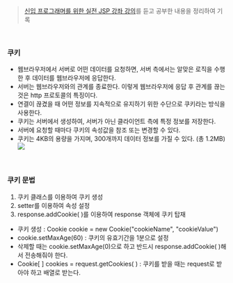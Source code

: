 > [신입 프로그래머를 위한 실전 JSP 강좌 강의](https://www.inflearn.com/course/%EC%8B%A4%EC%A0%84-jsp-%EA%B0%95%EC%A2%8C/dashboard)를 듣고 공부한 내용을 정리하여 기록

<br>

### 쿠키
- 웹브라우저에서 서버로 어떤 데이터를 요청하면, 서버 측에서는 알맞은 로직을 수행한 후 데이터를 웹브라우저에 응답한다.
- 서버는 웹브라우저와의 관계를 종료한다. 이렇게 웹브라우저에 응답 후 관계를 끊는 것은 http 프로토콜의 특징이다.
- 연결이 끊겼을 때 어떤 정보를 지속적으로 유지하기 위한 수단으로 쿠키라는 방식을 사용한다.
- 쿠키는 서버에서 생성하여, 서버가 아닌 클라이언트 측에 특정 정보를 저장한다.
- 서버에 요청할 때마다 쿠키의 속성값을 참조 또는 변경할 수 있다.
- 쿠키는 4KB의 용량을 가지며, 300개까지 데이터 정보를 가질 수 있다. (총 1.2MB)
![](https://github.com/qlalzl9/TIL/blob/master/Servlet_JSP/img/Cookie_1.png)
<br>

### 쿠키 문법
1. 쿠키 클래스를 이용하여 쿠키 생성
2. setter를 이용하여 속성 설정
3. response.addCookie( )를 이용하여 response 객체에 쿠키 탑재

- 쿠키 생성 : Cookie cookie = new Cookie("cookieName", "cookieValue")
- cookie.setMaxAge(60) : 쿠키의 유효기간을 1분으로 설정
- 삭제할 때는 cookie.setMaxAge(0)으로 하고 반드시 response.addCookie( )해서 전송해줘야 한다.
- Cookie[ ] cookies = request.getCookies( ) : 쿠키를 받을 때는 request로 받아야 하고 배열로 받는다.
